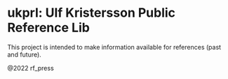 # **ukprl:** Ulf Kristersson Public Reference Lib

This project is intended to make information available for references (past and future).

@2022 rf_press
